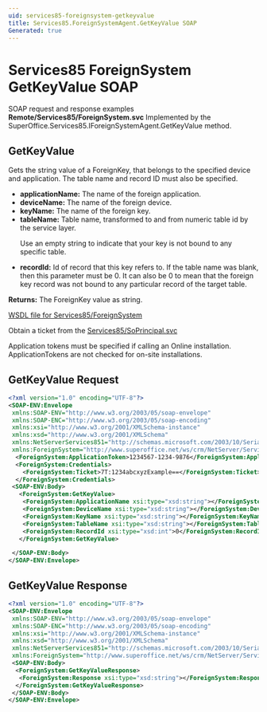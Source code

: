 ```yaml
---
uid: services85-foreignsystem-getkeyvalue
title: Services85.ForeignSystemAgent.GetKeyValue SOAP
Generated: true
---
```


# Services85 ForeignSystem GetKeyValue SOAP

SOAP request and response examples **Remote/Services85/ForeignSystem.svc**
Implemented by the <see cref="M:SuperOffice.Services85.IForeignSystemAgent.GetKeyValue">SuperOffice.Services85.IForeignSystemAgent.GetKeyValue</see> method.

## GetKeyValue

Gets the string value of a ForeignKey, that belongs to the specified device and application. The table name and record ID must also be specified.

* **applicationName:** The name of the foreign application.
* **deviceName:** The name of the foreign device.
* **keyName:** The name of the foreign key.
* **tableName:** Table name, transformed to and from numeric table id by the service layer.<p />Use an empty string to indicate that your key is not bound to any specific table.
* **recordId:** Id of record that this key refers to. If the table name was blank, then this parameter must be 0. It can also be 0 to mean that the foreign key record was not bound to any particular record of the target table.

**Returns:** The ForeignKey value as string.


[WSDL file for Services85/ForeignSystem](../Services85-ForeignSystem.md)

Obtain a ticket from the [Services85/SoPrincipal.svc](../SoPrincipal/SoPrincipal.md)

Application tokens must be specified if calling an Online installation. ApplicationTokens are not checked for on-site installations.

## GetKeyValue Request

```xml
<?xml version="1.0" encoding="UTF-8"?>
<SOAP-ENV:Envelope
 xmlns:SOAP-ENV="http://www.w3.org/2003/05/soap-envelope"
 xmlns:SOAP-ENC="http://www.w3.org/2003/05/soap-encoding"
 xmlns:xsi="http://www.w3.org/2001/XMLSchema-instance"
 xmlns:xsd="http://www.w3.org/2001/XMLSchema"
 xmlns:NetServerServices851="http://schemas.microsoft.com/2003/10/Serialization/"
 xmlns:ForeignSystem="http://www.superoffice.net/ws/crm/NetServer/Services85">
  <ForeignSystem:ApplicationToken>1234567-1234-9876</ForeignSystem:ApplicationToken>
  <ForeignSystem:Credentials>
    <ForeignSystem:Ticket>7T:1234abcxyzExample==</ForeignSystem:Ticket>
  </ForeignSystem:Credentials>
 <SOAP-ENV:Body>
   <ForeignSystem:GetKeyValue>
    <ForeignSystem:ApplicationName xsi:type="xsd:string"></ForeignSystem:ApplicationName>
    <ForeignSystem:DeviceName xsi:type="xsd:string"></ForeignSystem:DeviceName>
    <ForeignSystem:KeyName xsi:type="xsd:string"></ForeignSystem:KeyName>
    <ForeignSystem:TableName xsi:type="xsd:string"></ForeignSystem:TableName>
    <ForeignSystem:RecordId xsi:type="xsd:int">0</ForeignSystem:RecordId>
   </ForeignSystem:GetKeyValue>

 </SOAP-ENV:Body>
</SOAP-ENV:Envelope>

```


## GetKeyValue Response

```xml
<?xml version="1.0" encoding="UTF-8"?>
<SOAP-ENV:Envelope
 xmlns:SOAP-ENV="http://www.w3.org/2003/05/soap-envelope"
 xmlns:SOAP-ENC="http://www.w3.org/2003/05/soap-encoding"
 xmlns:xsi="http://www.w3.org/2001/XMLSchema-instance"
 xmlns:xsd="http://www.w3.org/2001/XMLSchema"
 xmlns:NetServerServices851="http://schemas.microsoft.com/2003/10/Serialization/"
 xmlns:ForeignSystem="http://www.superoffice.net/ws/crm/NetServer/Services85">
 <SOAP-ENV:Body>
  <ForeignSystem:GetKeyValueResponse>
   <ForeignSystem:Response xsi:type="xsd:string"></ForeignSystem:Response>
  </ForeignSystem:GetKeyValueResponse>
 </SOAP-ENV:Body>
</SOAP-ENV:Envelope>

```

